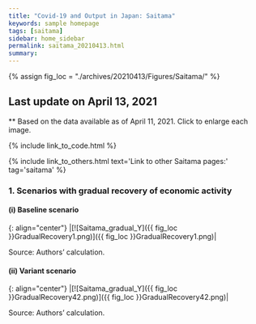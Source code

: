 ```yaml
---
title: "Covid-19 and Output in Japan: Saitama"
keywords: sample homepage
tags: [saitama]
sidebar: home_sidebar
permalink: saitama_20210413.html
summary:
---
```


{% assign fig_loc = "./archives/20210413/Figures/Saitama/" %}

## Last update on April 13, 2021
** Based on the data available as of April 11, 2021. Click to enlarge each image.

{% include link_to_code.html %}

{% include link_to_others.html text='Link to other Saitama pages:' tag='saitama' %}

### 1. Scenarios with gradual recovery of economic activity

#### (i) Baseline scenario

{: align="center"}
|[![Saitama_gradual_Y]({{ fig_loc }}GradualRecovery1.png)]({{ fig_loc }}GradualRecovery1.png)|

Source: Authors’ calculation.

<!-- #### (ii) Alternative scenario

{: align="center"}
|[![Saitama_gradual_Y]({{ fig_loc }}GradualRecovery3.png)]({{ fig_loc }}GradualRecovery3.png)|

Source: Authors’ calculation.

#### (iii) Variant scenario (A)

{: align="center"}
|[![Saitama_gradual_Y]({{ fig_loc }}GradualRecovery41.png)]({{ fig_loc }}GradualRecovery41.png)|

Source: Authors’ calculation. -->

#### (ii) Variant scenario

{: align="center"}
|[![Saitama_gradual_Y]({{ fig_loc }}GradualRecovery42.png)]({{ fig_loc }}GradualRecovery42.png)|

Source: Authors’ calculation.
